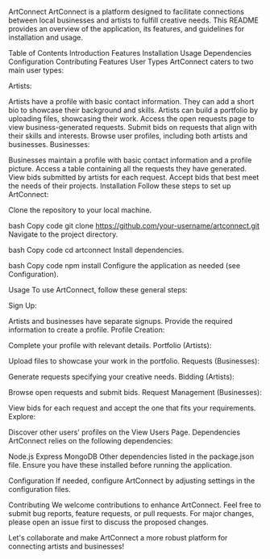 ArtConnect
ArtConnect is a platform designed to facilitate connections between local businesses and artists to fulfill creative needs. This README provides an overview of the application, its features, and guidelines for installation and usage.

Table of Contents
Introduction
Features
Installation
Usage
Dependencies
Configuration
Contributing
Features
User Types
ArtConnect caters to two main user types:

Artists:

Artists have a profile with basic contact information.
They can add a short bio to showcase their background and skills.
Artists can build a portfolio by uploading files, showcasing their work.
Access the open requests page to view business-generated requests.
Submit bids on requests that align with their skills and interests.
Browse user profiles, including both artists and businesses.
Businesses:

Businesses maintain a profile with basic contact information and a profile picture.
Access a table containing all the requests they have generated.
View bids submitted by artists for each request.
Accept bids that best meet the needs of their projects.
Installation
Follow these steps to set up ArtConnect:

Clone the repository to your local machine.

bash
Copy code
git clone https://github.com/your-username/artconnect.git
Navigate to the project directory.

bash
Copy code
cd artconnect
Install dependencies.

bash
Copy code
npm install
Configure the application as needed (see Configuration).

Usage
To use ArtConnect, follow these general steps:

Sign Up:

Artists and businesses have separate signups.
Provide the required information to create a profile.
Profile Creation:

Complete your profile with relevant details.
Portfolio (Artists):

Upload files to showcase your work in the portfolio.
Requests (Businesses):

Generate requests specifying your creative needs.
Bidding (Artists):

Browse open requests and submit bids.
Request Management (Businesses):

View bids for each request and accept the one that fits your requirements.
Explore:

Discover other users' profiles on the View Users Page.
Dependencies
ArtConnect relies on the following dependencies:

Node.js
Express
MongoDB
Other dependencies listed in the package.json file.
Ensure you have these installed before running the application.

Configuration
If needed, configure ArtConnect by adjusting settings in the configuration files.

Contributing
We welcome contributions to enhance ArtConnect. Feel free to submit bug reports, feature requests, or pull requests. For major changes, please open an issue first to discuss the proposed changes.

Let's collaborate and make ArtConnect a more robust platform for connecting artists and businesses!
